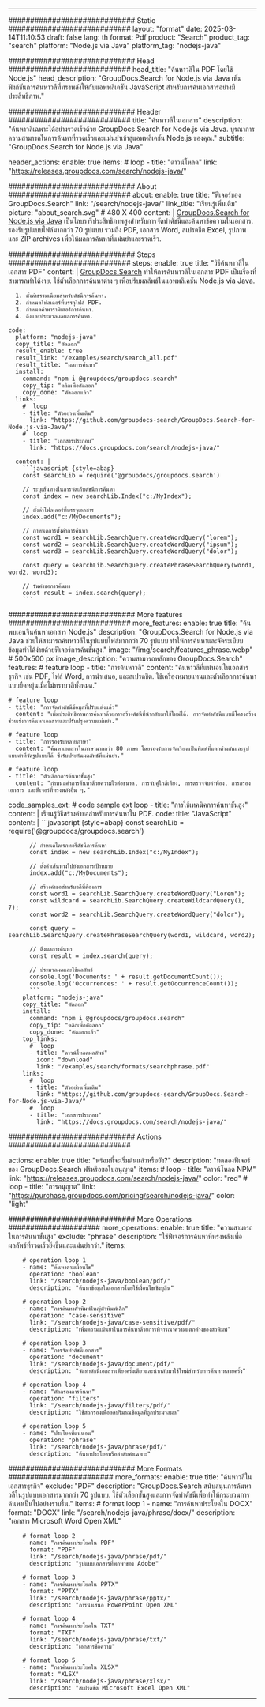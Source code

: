 
---
############################# Static ############################
layout: "format"
date:  2025-03-14T11:10:53
draft: false
lang: th
format: Pdf
product: "Search"
product_tag: "search"
platform: "Node.js via Java"
platform_tag: "nodejs-java"

############################# Head ############################
head_title: "ค้นหาวลีใน PDF โดยใช้ Node.js"
head_description: "GroupDocs.Search for Node.js via Java เพิ่มฟังก์ชันการค้นหาวลีที่ทรงพลังให้กับแอพพลิเคชัน JavaScript สำหรับการค้นเอกสารอย่างมีประสิทธิภาพ."

############################# Header ############################
title: "ค้นหาวลีในเอกสาร" 
description: "ค้นหาวลีเฉพาะได้อย่างรวดเร็วด้วย GroupDocs.Search for Node.js via Java. บูรณาการความสามารถในการค้นหาที่รวดเร็วและแม่นยำเข้าสู่แอพพลิเคชัน Node.js ของคุณ."
subtitle: "GroupDocs.Search for Node.js via Java" 

header_actions:
  enable: true
  items:
    #  loop
    - title: "ดาวน์โหลด"
      link: "https://releases.groupdocs.com/search/nodejs-java/"
      
############################# About ############################
about:
    enable: true
    title: "ฟีเจอร์ของ GroupDocs.Search"
    link: "/search/nodejs-java/"
    link_title: "เรียนรู้เพิ่มเติม"
    picture: "about_search.svg" # 480 X 400
    content: |
       [GroupDocs.Search for Node.js via Java](/search/nodejs-java/) เป็นไลบรารีประสิทธิภาพสูงสำหรับการจัดทำดัชนีและค้นหาข้อความในเอกสาร. รองรับรูปแบบไฟล์มากกว่า 70 รูปแบบ รวมถึง PDF, เอกสาร Word, สเปรดชีต Excel, รูปภาพ และ ZIP archives เพื่อให้ผลการค้นหาที่แม่นยำและรวดเร็ว.

############################# Steps ############################
steps:
    enable: true
    title: "วิธีค้นหาวลีในเอกสาร PDF"
    content: |
      [GroupDocs.Search](/search/nodejs-java/) ทำให้การค้นหาวลีในเอกสาร PDF เป็นเรื่องที่สามารถทำได้ง่าย. ใช้ตัวเลือกการค้นหาต่าง ๆ เพื่อปรับผลลัพธ์ในแอพพลิเคชัน Node.js via Java.
      
      1. ตั้งค่าธรรมเนียมสำหรับดัชนีการค้นหา.
      2. กำหนดโฟลเดอร์ที่บรรจุไฟล์ PDF.
      3. กำหนดค่าพารามิเตอร์การค้นหา.
      4. ดึงและประมวลผลผลการค้นหา.
   
    code:
      platform: "nodejs-java"
      copy_title: "คัดลอก"
      result_enable: true
      result_link: "/examples/search/search_all.pdf"
      result_title: "ผลการค้นหา"
      install:
        command: "npm i @groupdocs/groupdocs.search"
        copy_tip: "คลิกเพื่อคัดลอก"
        copy_done: "คัดลอกแล้ว"
      links:
        #  loop
        - title: "ตัวอย่างเพิ่มเติม"
          link: "https://github.com/groupdocs-search/GroupDocs.Search-for-Node.js-via-Java/"
        #  loop
        - title: "เอกสารประกอบ"
          link: "https://docs.groupdocs.com/search/nodejs-java/"
          
      content: |
        ```javascript {style=abap}
        const searchLib = require('@groupdocs/groupdocs.search')

        // ระบุเส้นทางในการจัดเก็บดัชนีการค้นหา
        const index = new searchLib.Index("c:/MyIndex");

        // ตั้งค่าโฟลเดอร์ที่บรรจุเอกสาร
        index.add("c:/MyDocuments");

        // กำหนดการตั้งค่าการค้นหา
        const word1 = searchLib.SearchQuery.createWordQuery("lorem");
        const word2 = searchLib.SearchQuery.createWordQuery("ipsum");
        const word3 = searchLib.SearchQuery.createWordQuery("dolor");

        const query = searchLib.SearchQuery.createPhraseSearchQuery(word1, word2, word3);

        // รันคำขอการค้นหา
        const result = index.search(query);
        ```            

############################# More features ############################
more_features:
  enable: true
  title: "ค้นพบเอนจินค้นหาเอกสาร Node.js"
  description: "GroupDocs.Search for Node.js via Java ช่วยให้สามารถค้นหาวลีในรูปแบบไฟล์มากกว่า 70 รูปแบบ ทำให้การค้นหาและจัดระเบียบข้อมูลทำได้ง่ายด้วยฟีเจอร์การค้นขั้นสูง."
  image: "/img/search/features_phrase.webp" # 500x500 px
  image_description: "ความสามารถหลักของ GroupDocs.Search"
  features:
    # feature loop
    - title: "การค้นหาวลี"
      content: "ค้นหาวลีที่แน่นอนในเอกสารธุรกิจ เช่น PDF, ไฟล์ Word, การนำเสนอ, และสเปรดชีต. ใช้เครื่องหมายแทนและตัวเลือกการค้นหาแบบยืดหยุ่นเมื่อไม่ทราบวลีทั้งหมด."

    # feature loop
    - title: "การจัดทำดัชนีข้อมูลที่ปรับแต่งแล้ว"
      content: "เพิ่มประสิทธิภาพการค้นหาด้วยการสร้างดัชนีที่นำกลับมาใช้ใหม่ได้. การจัดทำดัชนีแบบมีโครงสร้างช่วยเร่งการค้นหาเอกสารและปรับปรุงความแม่นยำ."

    # feature loop
    - title: "การรองรับหลายภาษา"
      content: "ค้นหาเอกสารในภาษามากกว่า 80 ภาษา โดยรองรับการจัดเรียงแป้นพิมพ์ที่แตกต่างกันและรูปแบบคำที่จัดรูปแบบได้ ซึ่งรับประกันผลลัพธ์ที่แม่นยำ."

    # feature loop
    - title: "ตัวเลือกการค้นหาขั้นสูง"
      content: "กำหนดค่าการค้นหาด้วยความไวต่อขนาด, การจับคู่ใกล้เคียง, การตรวจจับคำพ้อง, การกรองเอกสาร และฟีเจอร์ที่ทรงพลังอื่น ๆ."
      
  code_samples_ext:
    # code sample ext loop
    - title: "การใช้เทคนิคการค้นหาขั้นสูง"
      content: |
        เรียนรู้วิธีสร้างคำขอสำหรับการค้นหาใน PDF.
      code:
        title: "JavaScript"
        content: |
          ```javascript {style=abap}
          const searchLib = require('@groupdocs/groupdocs.search')
          
          // กำหนดไดเรกทอรีดัชนีการค้นหา
          const index = new searchLib.Index("c:/MyIndex");
              
          // ตั้งค่าเส้นทางไปยังเอกสารเป้าหมาย
          index.add("c:/MyDocuments");

          // สร้างคำขอสำหรับวลีที่ต้องการ
          const word1 = searchLib.SearchQuery.createWordQuery("Lorem");
          const wildcard = searchLib.SearchQuery.createWildcardQuery(1, 7);
          const word2 = searchLib.SearchQuery.createWordQuery("dolor");

          const query = searchLib.SearchQuery.createPhraseSearchQuery(word1, wildcard, word2);

          // ดึงผลการค้นหา
          const result = index.search(query);
          
          // ประมวลผลและใช้ผลลัพธ์
          console.log('Documents: ' + result.getDocumentCount());
          console.log('Occurrences: ' + result.getOccurrenceCount());
          ```
        platform: "nodejs-java"
        copy_title: "คัดลอก"
        install:
          command: "npm i @groupdocs/groupdocs.search"
          copy_tip: "คลิกเพื่อคัดลอก"
          copy_done: "คัดลอกแล้ว"
        top_links:
          #  loop
          - title: "ดาวน์โหลดผลลัพธ์"
            icon: "download"
            link: "/examples/search/formats/searchphrase.pdf"
        links:
          #  loop
          - title: "ตัวอย่างเพิ่มเติม"
            link: "https://github.com/groupdocs-search/GroupDocs.Search-for-Node.js-via-Java/"
          #  loop
          - title: "เอกสารประกอบ"
            link: "https://docs.groupdocs.com/search/nodejs-java/"
            

            


############################# Actions ############################

actions:
  enable: true
  title: "พร้อมที่จะเริ่มต้นแล้วหรือยัง?"
  description: "ทดลองฟีเจอร์ของ GroupDocs.Search ฟรีหรือขอใบอนุญาต"
  items:
    #  loop
    - title: "ดาวน์โหลด NPM"
      link: "https://releases.groupdocs.com/search/nodejs-java/"
      color: "red"
        #  loop
    - title: "การอนุญาต"
      link: "https://purchase.groupdocs.com/pricing/search/nodejs-java/"
      color: "light"


############################# More Operations #####################
more_operations:
    enable: true
    title: "ความสามารถในการค้นหาขั้นสูง"
    exclude: "phrase"
    description: "ใช้ฟีเจอร์การค้นหาที่ทรงพลังเพื่อผลลัพธ์ที่รวดเร็วยิ่งขึ้นและแม่นยำกว่า."
    items: 
          
        # operation loop 1
        - name: "ค้นหาตามเงื่อนไข"
          operation: "boolean"
          link: "/search/nodejs-java/boolean/pdf/"
          description: "ค้นหาข้อมูลในเอกสารโดยใช้เงื่อนไขเชิงบูลีน"

        # operation loop 2
        - name: "การค้นหาตัวพิมพ์ใหญ่ตัวพิมพ์เล็ก"
          operation: "case-sensitive"
          link: "/search/nodejs-java/case-sensitive/pdf/"
          description: "เพิ่มความแม่นยำในการค้นหาด้วยการพิจารณาความแตกต่างของตัวพิมพ์"

        # operation loop 3
        - name: "การจัดทำดัชนีเอกสาร"
          operation: "document"
          link: "/search/nodejs-java/document/pdf/"
          description: "จัดทำดัชนีเอกสารเพียงครั้งเดียวและนำกลับมาใช้ใหม่สำหรับการค้นหาหลายครั้ง"

        # operation loop 4
        - name: "ตัวกรองการค้นหา"
          operation: "filters"
          link: "/search/nodejs-java/filters/pdf/"
          description: "ใช้ตัวกรองเพื่อลดปริมาณข้อมูลที่ถูกประมวลผล"

        # operation loop 5
        - name: "ประโยคที่แน่นอน"
          operation: "phrase"
          link: "/search/nodejs-java/phrase/pdf/"
          description: "ค้นหาประโยคหรือลำดับคำเฉพาะ"
          
        
          
############################# More Formats ########################
more_formats:
    enable: true
    title: "ค้นหาวลีในเอกสารธุรกิจ"
    exclude: "PDF"
    description: "GroupDocs.Search สนับสนุนการค้นหาวลีในรูปแบบเอกสารมากกว่า 70 รูปแบบ. ใช้ตัวเลือกขั้นสูงและการจัดทำดัชนีเพื่อทำให้กระบวนการค้นหาเป็นไปอย่างราบรื่น."
    items: 
        # format loop 1
        - name: "การค้นหาประโยคใน DOCX"
          format: "DOCX"
          link: "/search/nodejs-java/phrase/docx/"
          description: "เอกสาร Microsoft Word Open XML"
          
        # format loop 2
        - name: "การค้นหาประโยคใน PDF"
          format: "PDF"
          link: "/search/nodejs-java/phrase/pdf/"
          description: "รูปแบบเอกสารที่พกพาของ Adobe"
          
        # format loop 3
        - name: "การค้นหาประโยคใน PPTX"
          format: "PPTX"
          link: "/search/nodejs-java/phrase/pptx/"
          description: "การนำเสนอ PowerPoint Open XML"

        # format loop 4
        - name: "การค้นหาประโยคใน TXT"
          format: "TXT"
          link: "/search/nodejs-java/phrase/txt/"
          description: "เอกสารข้อความ"
          
        # format loop 5
        - name: "การค้นหาประโยคใน XLSX"
          format: "XLSX"
          link: "/search/nodejs-java/phrase/xlsx/"
          description: "สเปรดชีต Microsoft Excel Open XML"
  

---